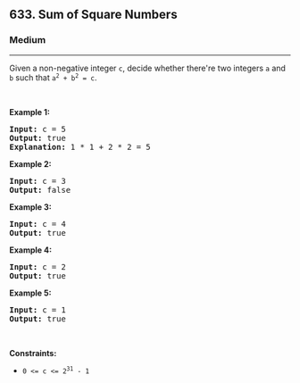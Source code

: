 <h2>633. Sum of Square Numbers</h2><h3>Medium</h3><hr>
<div><p>Given a non-negative integer <code>c</code>, decide whether there're two integers <code>a</code> and <code>b</code> such that <code>a<sup>2</sup> + b<sup>2</sup> = c</code>.</p>

<p>&nbsp;</p>
<p><strong>Example 1:</strong></p>

<pre><strong>Input:</strong> c = 5
<strong>Output:</strong> true
<strong>Explanation:</strong> 1 * 1 + 2 * 2 = 5
</pre>

<p><strong>Example 2:</strong></p>

<pre><strong>Input:</strong> c = 3
<strong>Output:</strong> false
</pre>

<p><strong>Example 3:</strong></p>

<pre><strong>Input:</strong> c = 4
<strong>Output:</strong> true
</pre>

<p><strong>Example 4:</strong></p>

<pre><strong>Input:</strong> c = 2
<strong>Output:</strong> true
</pre>

<p><strong>Example 5:</strong></p>

<pre><strong>Input:</strong> c = 1
<strong>Output:</strong> true
</pre>

<p>&nbsp;</p>
<p><strong>Constraints:</strong></p>

<ul>
	<li><code>0 &lt;= c &lt;= 2<sup>31</sup> - 1</code></li>
</ul>
</div>
